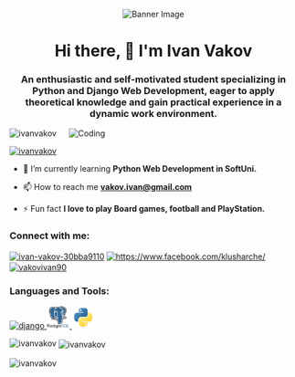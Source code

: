 <p align="center">
  <img src="https://media3.giphy.com/media/coxQHKASG60HrHtvkt/giphy.gif?cid=ecf05e476qbjkr6mgf03dkwsc0e0424dvoc0tnqi57ih1y4q&ep=v1_gifs_related&rid=giphy.gif&ct=g" alt="Banner Image" width="800" height="400">
</p>


<h1 align="center">Hi there, 👋 I'm Ivan Vakov</h1>
<h3 align="center">An enthusiastic and self-motivated student specializing in Python and Django Web Development, eager to apply theoretical knowledge and gain practical experience in a dynamic work environment.</h3>
<img align="right" alt="Coding" width="400" src="https://cdn.dribbble.com/users/926537/screenshots/4502924/media/79e26abb3fb85b42f2722cf22da095dc.gif">

<p align="left"> <img src="https://komarev.com/ghpvc/?username=ivanvakov&label=Profile%20views&color=0e75b6&style=flat" alt="ivanvakov" /> </p>

<p align="left"> <a href="https://github.com/ryo-ma/github-profile-trophy"><img src="https://github-profile-trophy.vercel.app/?username=ivanvakov" alt="ivanvakov" /></a> </p>

- 🌱 I’m currently learning **Python Web Development in SoftUni.**

- 📫 How to reach me **vakov.ivan@gmail.com**

- ⚡ Fun fact **I love to play Board games, football and PlayStation.**

<h3 align="left">Connect with me:</h3>
<p align="left">
<a href="https://linkedin.com/in/ivan-vakov-30bba9110" target="blank"><img align="center" src="https://raw.githubusercontent.com/rahuldkjain/github-profile-readme-generator/master/src/images/icons/Social/linked-in-alt.svg" alt="ivan-vakov-30bba9110" height="30" width="40" /></a>
<a href="https://www.facebook.com/klusharche/" target="blank"><img align="center" src="https://raw.githubusercontent.com/rahuldkjain/github-profile-readme-generator/master/src/images/icons/Social/facebook.svg" alt="https://www.facebook.com/klusharche/" height="30" width="40" /></a>
<a href="https://instagram.com/vakovivan90" target="blank"><img align="center" src="https://raw.githubusercontent.com/rahuldkjain/github-profile-readme-generator/master/src/images/icons/Social/instagram.svg" alt="vakovivan90" height="30" width="40" /></a>
</p>

<h3 align="left">Languages and Tools:</h3>
<p align="left"> <a href="https://www.djangoproject.com/" target="_blank" rel="noreferrer"> <img src="https://cdn.worldvectorlogo.com/logos/django.svg" alt="django" width="40" height="40"/> </a> <a href="https://www.postgresql.org" target="_blank" rel="noreferrer"> <img src="https://raw.githubusercontent.com/devicons/devicon/master/icons/postgresql/postgresql-original-wordmark.svg" alt="postgresql" width="40" height="40"/> </a> <a href="https://www.python.org" target="_blank" rel="noreferrer"> <img src="https://raw.githubusercontent.com/devicons/devicon/master/icons/python/python-original.svg" alt="python" width="40" height="40"/> </a> </p>

<p><img align="left" src="https://github-readme-stats.vercel.app/api/top-langs?username=ivanvakov&show_icons=true&locale=en&layout=compact" alt="ivanvakov" /></p>

<p>&nbsp;<img align="center" src="https://github-readme-stats.vercel.app/api?username=ivanvakov&show_icons=true&locale=en" alt="ivanvakov" /></p>

<p><img align="center" src="https://github-readme-streak-stats.herokuapp.com/?user=ivanvakov&" alt="ivanvakov" /></p>
